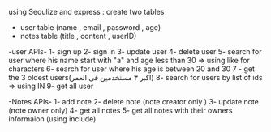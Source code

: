 using  Sequlize and express :
create two tables
* user table (name , email , password , age)
* notes table (title , content , userID)

-user APIs-
1- sign up
2- sign in 
3- update user 
4- delete user
5- search for user where his name start with "a" and age less than 30 => using like for characters
6- search for user where his age is between 20 and 30 
7 - get the 3 oldest users(اكبر ٣ مستخدمين فى العمر)
8- search for users by list of ids => using IN
9- get all user 


-Notes APIs-
1- add note
2- delete note (note creator only )
3- update note (note owner only)
4- get all notes
5- get all notes with their owners informaion (using include)
